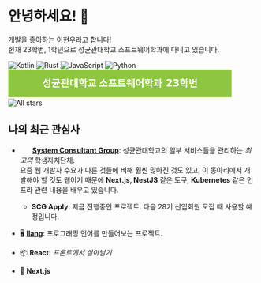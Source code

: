 # 안녕하세요! 👋

개발을 좋아하는 이현우라고 합니다!  
현재 23학번, 1학년으로 성균관대학교 소프트웨어학과에 다니고 있습니다.

![Kotlin](https://img.shields.io/badge/Kotlin-5472f7?style=for-the-badge&logo=kotlin&logoColor=fff)
![Rust](https://img.shields.io/badge/Rust-f08400?style=for-the-badge&logo=rust&logoColor=fff)
![JavaScript](https://img.shields.io/badge/JavaScript-f7d62d?style=for-the-badge&logo=javascript&logoColor=440)
![Python](https://img.shields.io/badge/Python-3ba4dd?style=for-the-badge&logo=python&logoColor=015)  
[![SKKU 2023](./assets/skku-badge-23.svg)](https://cse.skku.edu/)
![All stars](https://img.shields.io/badge/dynamic/json?logo=github&label=받은%20⭐%20수&style=for-the-badge&query=%24.stars&url=https://api.github-star-counter.workers.dev/user/lhwdev&color=f2e81b)


## 나의 최근 관심사

- &thinsp;<img src="https://avatars.githubusercontent.com/u/39462049?s=100" width="16" height="16" />&thinsp; [**System Consultant Group**](https://scg.skku.ac.kr): 성균관대학교의 일부 서비스들을 관리하는 _최고의_ 학생자치단체.  
  요즘 웹 개발자 수요가 다른 것들에 비해 훨씬 많아진 것도 있고, 이 동아리에서 개발해야 할 것도 웹이기 때문에
  **Next.js, NestJS** 같은 도구, **Kubernetes** 같은 인프라 관련 내용을 배우고 있습니다.

  * **SCG Apply**: 지금 진행중인 프로젝트. 다음 28기 신입회원 모집 때 사용할 예정입니다.

- 🖥️ [**llang**](https://github.com/lhwdev/llang): 프로그래밍 언어를 만들어보는 프로젝트.

- 📦 **React**: _프론트에서 살아남기_  

- 🚀 **Next.js**

